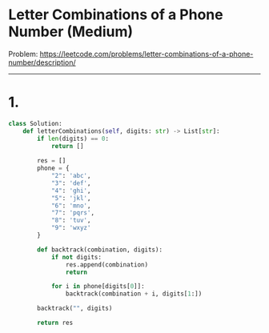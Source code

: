 Letter Combinations of a Phone Number (Medium)
===

Problem: https://leetcode.com/problems/letter-combinations-of-a-phone-number/description/

---

# 1.
```python
class Solution:
    def letterCombinations(self, digits: str) -> List[str]:
        if len(digits) == 0:
            return []
        
        res = []
        phone = {
            "2": 'abc',
            "3": 'def',
            "4": 'ghi',
            "5": 'jkl',
            "6": 'mno',
            "7": 'pqrs',
            "8": 'tuv',
            "9": 'wxyz'
        }

        def backtrack(combination, digits):
            if not digits:
                res.append(combination)
                return

            for i in phone[digits[0]]:
                backtrack(combination + i, digits[1:])

        backtrack("", digits)

        return res
```
